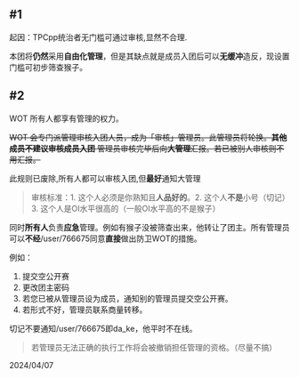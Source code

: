 ## #1

起因：TPCpp统治者无门槛可通过审核,显然不合理.

本团将**仍然**采用**自由化管理**，但是其缺点就是成员入团后可以**无缓冲**造反，现设置门槛可初步筛查猴子。

## #2

WOT 所有人都享有管理的权力。

~~WOT 会专门派管理审核入团人员，成为「审核」管理员。此管理员将轮换。**其他成员不建议审核成员入团** 管理员审核完毕后向**大管理**汇报。若已被别人审核则不用汇报。~~

此规则已废除,所有人都可以审核入团,但**最好**通知大管理

> 审核标准：1. 这个人必须是你熟知且**人品好的**。2. 这个人**不是**小号（切记）3. 这个人是OI水平很高的（一般OI水平高的不是猴子）

同时**所有人**负责**应急**管理。例如有猴子没被筛查出来，他转让了团主。所有管理员可以**不经**/user/766675同意**直接**做出防卫WOT的措施。

例如：

1. 提交空公开赛
2. 更改团主密码
3. 若您已被从管理员设为成员，通知别的管理员提交空公开赛。
4. 若形式不好，管理员联系商量转移。

切记不要通知/user/766675即da_ke，他平时不在线。

> 若管理员无法正确的执行工作将会被撤销担任管理的资格。（尽量不搞）

2024/04/07
